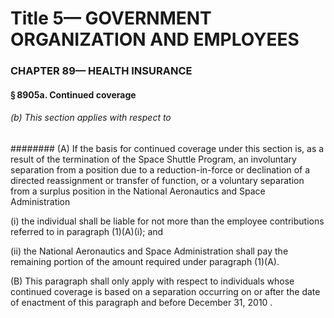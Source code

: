 
# Title 5— GOVERNMENT ORGANIZATION AND EMPLOYEES
### CHAPTER 89— HEALTH INSURANCE
#### § 8905a. Continued coverage
###### (b) This section applies with respect to
######## (A) If the basis for continued coverage under this section is, as a result of the termination of the Space Shuttle Program, an involuntary separation from a position due to a reduction-in-force or declination of a directed reassignment or transfer of function, or a voluntary separation from a surplus position in the National Aeronautics and Space Administration

(i) the individual shall be liable for not more than the employee contributions referred to in paragraph (1)(A)(i); and

(ii) the National Aeronautics and Space Administration shall pay the remaining portion of the amount required under paragraph (1)(A).

(B) This paragraph shall only apply with respect to individuals whose continued coverage is based on a separation occurring on or after the date of enactment of this paragraph and before December 31, 2010 .
